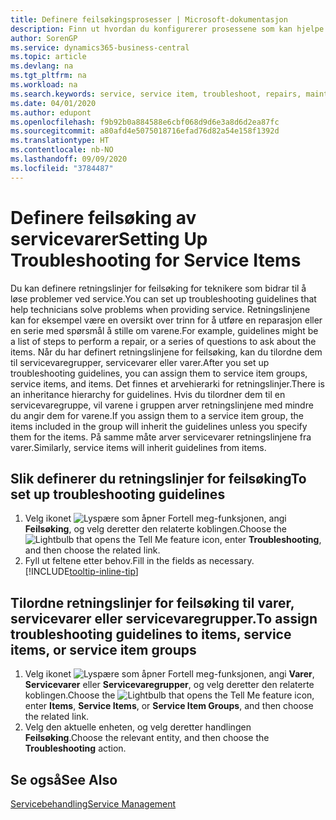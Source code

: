 ```yaml
---
title: Definere feilsøkingsprosesser | Microsoft-dokumentasjon
description: Finn ut hvordan du konfigurerer prosessene som kan hjelpe kundeservicerepresentanter med å identifisere og løse problemer med servicevarer.
author: SorenGP
ms.service: dynamics365-business-central
ms.topic: article
ms.devlang: na
ms.tgt_pltfrm: na
ms.workload: na
ms.search.keywords: service, service item, troubleshoot, repairs, maintenance
ms.date: 04/01/2020
ms.author: edupont
ms.openlocfilehash: f9b92b0a884588e6cbf068d9d6e3a8d6d2ea87fc
ms.sourcegitcommit: a80afd4e5075018716efad76d82a54e158f1392d
ms.translationtype: HT
ms.contentlocale: nb-NO
ms.lasthandoff: 09/09/2020
ms.locfileid: "3784487"
---
```

# <a name="setting-up-troubleshooting-for-service-items"></a><span data-ttu-id="0ccb0-103">Definere feilsøking av servicevarer</span><span class="sxs-lookup"><span data-stu-id="0ccb0-103">Setting Up Troubleshooting for Service Items</span></span>
<span data-ttu-id="0ccb0-104">Du kan definere retningslinjer for feilsøking for teknikere som bidrar til å løse problemer ved service.</span><span class="sxs-lookup"><span data-stu-id="0ccb0-104">You can set up troubleshooting guidelines that help technicians solve problems when providing service.</span></span> <span data-ttu-id="0ccb0-105">Retningslinjene kan for eksempel være en oversikt over trinn for å utføre en reparasjon eller en serie med spørsmål å stille om varene.</span><span class="sxs-lookup"><span data-stu-id="0ccb0-105">For example, guidelines might be a list of steps to perform a repair, or a series of questions to ask about the items.</span></span> <span data-ttu-id="0ccb0-106">Når du har definert retningslinjene for feilsøking, kan du tilordne dem til servicevaregrupper, servicevarer eller varer.</span><span class="sxs-lookup"><span data-stu-id="0ccb0-106">After you set up troubleshooting guidelines, you can assign them to service item groups, service items, and items.</span></span> <span data-ttu-id="0ccb0-107">Det finnes et arvehierarki for retningslinjer.</span><span class="sxs-lookup"><span data-stu-id="0ccb0-107">There is an inheritance hierarchy for guidelines.</span></span> <span data-ttu-id="0ccb0-108">Hvis du tilordner dem til en servicevaregruppe, vil varene i gruppen arver retningslinjene med mindre du angir dem for varene.</span><span class="sxs-lookup"><span data-stu-id="0ccb0-108">If you assign them to a service item group, the items included in the group will inherit the guidelines unless you specify them for the items.</span></span> <span data-ttu-id="0ccb0-109">På samme måte arver servicevarer retningslinjene fra varer.</span><span class="sxs-lookup"><span data-stu-id="0ccb0-109">Similarly, service items will inherit guidelines from items.</span></span>  

## <a name="to-set-up-troubleshooting-guidelines"></a><span data-ttu-id="0ccb0-110">Slik definerer du retningslinjer for feilsøking</span><span class="sxs-lookup"><span data-stu-id="0ccb0-110">To set up troubleshooting guidelines</span></span>
1. <span data-ttu-id="0ccb0-111">Velg ikonet ![Lyspære som åpner Fortell meg-funksjonen](media/ui-search/search_small.png "Fortell hva du vil gjøre"), angi **Feilsøking**, og velg deretter den relaterte koblingen.</span><span class="sxs-lookup"><span data-stu-id="0ccb0-111">Choose the ![Lightbulb that opens the Tell Me feature](media/ui-search/search_small.png "Tell me what you want to do") icon, enter **Troubleshooting**, and then choose the related link.</span></span>  
2. <span data-ttu-id="0ccb0-112">Fyll ut feltene etter behov.</span><span class="sxs-lookup"><span data-stu-id="0ccb0-112">Fill in the fields as necessary.</span></span> [!INCLUDE[tooltip-inline-tip](includes/tooltip-inline-tip_md.md)]  

## <a name="to-assign-troubleshooting-guidelines-to-items-service-items-or-service-item-groups"></a><span data-ttu-id="0ccb0-113">Tilordne retningslinjer for feilsøking til varer, servicevarer eller servicevaregrupper.</span><span class="sxs-lookup"><span data-stu-id="0ccb0-113">To assign troubleshooting guidelines to items, service items, or service item groups</span></span>
1. <span data-ttu-id="0ccb0-114">Velg ikonet ![Lyspære som åpner Fortell meg-funksjonen](media/ui-search/search_small.png "Fortell hva du vil gjøre"), angi **Varer**, **Servicevarer** eller **Servicevaregrupper**, og velg deretter den relaterte koblingen.</span><span class="sxs-lookup"><span data-stu-id="0ccb0-114">Choose the ![Lightbulb that opens the Tell Me feature](media/ui-search/search_small.png "Tell me what you want to do") icon, enter **Items**, **Service Items**, or **Service Item Groups**, and then choose the related link.</span></span>  
2. <span data-ttu-id="0ccb0-115">Velg den aktuelle enheten, og velg deretter handlingen **Feilsøking**.</span><span class="sxs-lookup"><span data-stu-id="0ccb0-115">Choose the relevant entity, and then choose the **Troubleshooting** action.</span></span>  

## <a name="see-also"></a><span data-ttu-id="0ccb0-116">Se også</span><span class="sxs-lookup"><span data-stu-id="0ccb0-116">See Also</span></span>
[<span data-ttu-id="0ccb0-117">Servicebehandling</span><span class="sxs-lookup"><span data-stu-id="0ccb0-117">Service Management</span></span>](service-service.md)